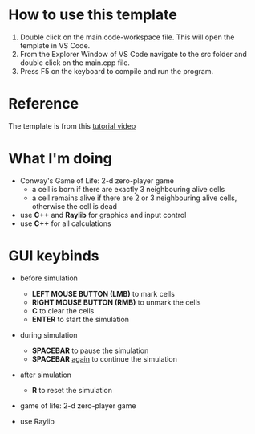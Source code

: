 # How to use this template
1. Double click on the main.code-workspace file. This will open the template in VS Code.
2. From the Explorer Window of VS Code navigate to the src folder and double click on the main.cpp file.
3. Press F5 on the keyboard to compile and run the program.

# Reference
The template is from this [tutorial video](https://www.youtube.com/watch?v=PaAcVk5jUd8)

# What I'm doing
- Conway's Game of Life: 2-d zero-player game
    - a cell is born if there are exactly 3 neighbouring alive cells
    - a cell remains alive if there are 2 or 3 neighbouring alive cells, otherwise the cell is dead
- use **C++** and **Raylib** for graphics and input control
- use **C++** for all calculations

# GUI keybinds
- before simulation 
    - **LEFT MOUSE BUTTON (LMB)** to mark cells
    - **RIGHT MOUSE BUTTON (RMB)** to unmark the cells 
    - **C** to clear the cells
    - **ENTER** to start the simulation
- during simulation
    - **SPACEBAR** to pause the simulation
    - **SPACEBAR** <u>again</u> to continue the simulation
- after simulation  
    - **R** to reset the simulation


- game of life: 2-d zero-player game
- use Raylib
